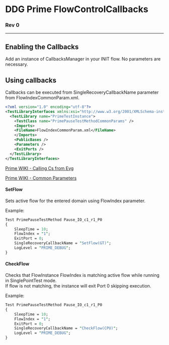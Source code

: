 # DDG Prime FlowControlCallbacks
### Rev 0
----
## Enabling the Callbacks
Add an instance of CallbacksManager in your INIT flow. No parameters are necessary.

## Using callbacks
Callbacks can be executed from SingleRecoveryCallbackName parameter from FlowIndexCommonParam.xml.
``` Xml
<?xml version="1.0" encoding="utf-8"?>
<TestLibraryInterfaces xmlns:xsi="http://www.w3.org/2001/XMLSchema-instance" xmlns:xsd="http://www.w3.org/2001/XMLSchema" xsi:schemaLocation="http://vtsm.intel.com/2009/TestLibraryInterfaces file:///C:/Intel/hdmt/hdmtOS_3.4.4.5_Release/TOSRelease/bin/release/TestLibraryInterfaces.xsd" xmlns="http://vtsm.intel.com/2009/TestLibraryInterfaces">
  <TestLibrary name="PrimeTestInstance">
    <TestClass name="PrimePauseTestMethodCommonParams" />
    <Imports>
    <FileName>FlowIndexCommonParam.xml</FileName>
    </Imports>
    <PublicBases />
    <Parameters />
    <ExitPorts />
  </TestLibrary>
</TestLibraryInterfaces>
```

[Prime WIKI - Calling Cs from Evg](https://dev.azure.com/mit-us/PRIME/_wiki/wikis/PRIME.wiki/3019/Calling-Prime-C-Sharp-Code-from-EVG-UF)

[Prime WIKI - Common Parameters](https://dev.azure.com/mit-us/PRIME/_wiki/wikis/PRIME.wiki/3020/Common-Parameters)

#### SetFlow
Sets active flow for the entered domain using FlowIndex parameter. <br>

Example: 
``` Perl
Test PrimePauseTestMethod Pause_IO_c1_r1_P0
{
	SleepTime = 10;
	FlowIndex = "1";
	ExitPort = 0;
	SingleRecoveryCallbackName = "SetFlow(GT)";
	LogLevel = "PRIME_DEBUG";
}
```

#### CheckFlow
Checks that FlowInstance FlowIndex is matching active flow while running in SinglePointTest mode. <br>
If flow is not matching, the instance will exit Port 0 skipping execution.<br>

Example: 
``` Perl
Test PrimePauseTestMethod Pause_IO_c1_r1_P0
{
	SleepTime = 10;
	FlowIndex = "1";
	ExitPort = 0;
	SingleRecoveryCallbackName = "CheckFlow(CPU)";
	LogLevel = "PRIME_DEBUG";
}
```
